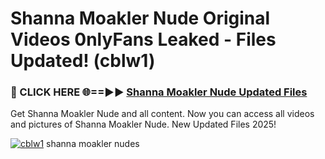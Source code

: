 # Shanna Moakler Nude Original Videos 0nlyFans Leaked - Files Updated! (cblw1)

<h3>🔴 CLICK HERE 🌐==►► <a href="https://tinyurl.com/5h6xmrr3" rel="nofollow">Shanna Moakler Nude Updated Files</a></h3>

Get Shanna Moakler Nude and all content. Now you can access all videos and pictures of Shanna Moakler Nude. New Updated Files 2025!

[![cblw1](https://i.imgur.com/KVD873Z.gif)](https://tinyurl.com/5h6xmrr3)
shanna moakler nudes